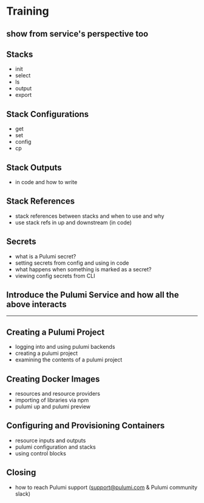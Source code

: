 # Training

## show from service's perspective too 

## Stacks
- init
- select
- ls
- output
- export

## Stack Configurations
- get
- set
- config
- cp

## Stack Outputs
- in code and how to write

## Stack References
- stack references between stacks and when to use and why
- use stack refs in up and downstream (in code)

## Secrets
- what is a Pulumi secret?
- setting secrets from config and using in code
- what happens when something is marked as a secret?
- viewing config secrets from CLI

## Introduce the Pulumi Service and how all the above interacts

---------------------------

## Creating a Pulumi Project
- logging into and using pulumi backends 
- creating a pulumi project 
- examining the contents of a pulumi project 

## Creating Docker Images 
- resources and resource providers
- importing of libraries via npm
- pulumi up and pulumi preview 

## Configuring and Provisioning Containers
- resource inputs and outputs
- pulumi configuration and stacks 
- using control blocks 

## Closing
- how to reach Pulumi support (support@pulumi.com & Pulumi community slack)
